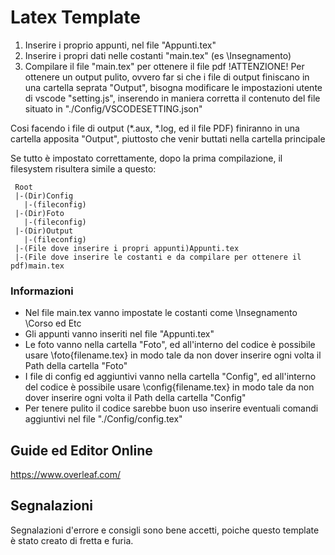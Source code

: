 # Latex Template
1) Inserire i proprio appunti, nel file "Appunti.tex"
2) Inserire i propri dati nelle costanti "main.tex" (es \Insegnamento) 
3) Compilare il file "main.tex" per ottenere il file pdf
  !ATTENZIONE!
  Per ottenere un output pulito, ovvero far si che i file di output finiscano in una cartella seprata "Output",
  bisogna modificare le impostazioni utente di vscode "setting.js", inserendo in maniera corretta il contenuto del file situato in 
    "./Config/VSCODESETTING.json"

  Cosi facendo i file di output (*.aux, *.log, ed il file PDF) finiranno in una cartella apposita "Output", piuttosto che venir
  buttati nella cartella principale

  Se tutto è impostato correttamente, dopo la prima compilazione, il filesystem risultera simile a questo:
  ```
   Root
   |-(Dir)Config
     |-(fileconfig)
   |-(Dir)Foto
     |-(fileconfig)
   |-(Dir)Output
     |-(fileconfig)
   |-(File dove inserire i propri appunti)Appunti.tex
   |-(File dove inserire le costanti e da compilare per ottenere il pdf)main.tex
```
### Informazioni
- Nel file main.tex vanno impostate le costanti come \Insegnamento \Corso ed Etc
- Gli appunti vanno inseriti nel file "Appunti.tex"
- Le foto vanno nella cartella "Foto", ed all'interno del codice è possibile usare \foto{filename.tex} in modo tale da non dover inserire ogni volta il Path della cartella "Foto"
- I file di config ed aggiuntivi vanno nella cartella "Config", ed all'interno del codice è possibile usare \config{filename.tex} in modo tale da non dover inserire ogni volta il Path della cartella "Config"
- Per tenere pulito il codice sarebbe buon uso inserire eventuali comandi aggiuntivi nel file "./Config/config.tex"

## Guide ed Editor Online
https://www.overleaf.com/ 

## Segnalazioni
Segnalazioni d'errore e consigli sono bene accetti, poiche questo template è stato creato di fretta e furia. 

